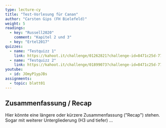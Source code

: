 ```yaml
---
type: lecture-cy
title: "Test-Vorlesung für Canan"
author: "Carsten Gips (FH Bielefeld)"
weight: 5
readings:
  - key: "Russell2020"
    comment: "Kapitel 2 und 3"
  - key: "Ertel2017"
quizzes:
  - name: "Testquizz 1"
    link: https://kahoot.it/challenge/01262821?challenge-id=8471c25d-77c6-4c83-b473-6edcacfcb770_1629455219268
  - name: "Testquizz 2"
    link: https://kahoot.it/challenge/01899073?challenge-id=8471c25d-77c6-4c83-b473-6edcacfcb770_1629456236499
youtube:
  - id: JOmyP1ypJBs
assignments:
  - topic: blatt01
---
```



## Zusammenfassung / Recap

Hier könnte eine längere oder kürzere Zusammenfassung ("Recap") stehen. Sogar mit weiterer Untergliederung (H3 und tiefer) ...
